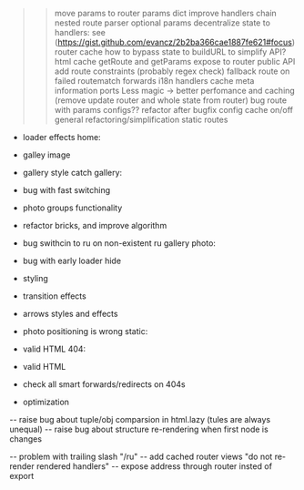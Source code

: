 >> move params to router
>> params dict
>> improve handlers chain
>> nested route parser
>> optional params
>> decentralize state to handlers: see (https://gist.github.com/evancz/2b2ba366cae1887fe621#focus)
>> router cache
>> how to bypass state to buildURL to simplify API?
>> html cache
>> getRoute and getParams expose to router public API
>> add route constraints (probably regex check)
>> fallback route on failed routematch
>> forwards
>> i18n
>> handlers cache
>> meta information ports
>> Less magic -> better perfomance and caching (remove update router and whole state from router)
>> bug route with params
>> configs??
>> refactor after bugfix
>> config cache on/off
>> general refactoring/simplification
>> static routes

- loader effects
home:
- galley image
- gallery style catch
gallery:
- bug with fast switching
- photo groups functionality
- refactor bricks, and improve algorithm
- bug swithcin to ru on non-existent ru gallery
photo:
- bug with early loader hide
- styling
- transition effects
- arrows styles and effects
- photo positioning is wrong
static:
- valid HTML
404:
- valid HTML

- check all smart forwards/redirects on 404s
- optimization

-- raise bug about tuple/obj comparsion in html.lazy (tules are always unequal)
-- raise bug about structure re-rendering when first node is changes

-- problem with trailing slash "/ru"
-- add cached router views "do not re-render rendered handlers"
-- expose address through router insted of export
